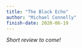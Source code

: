 ```yaml
---
title: "The Black Echo"
author: "Michael Connelly"
finish-date: 2020-06-19
---
```


_Short review to come!_

